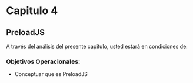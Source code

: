 # Capitulo 4


## PreloadJS


A través del análisis del presente capitulo, usted estará en condiciones de:


### Objetivos Operacionales:

* Conceptuar que es PreloadJS